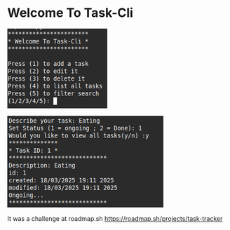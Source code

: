 # Welcome To Task-Cli

![image](1.png)

![image](2.png)


It was a challenge at roadmap.sh
https://roadmap.sh/projects/task-tracker
